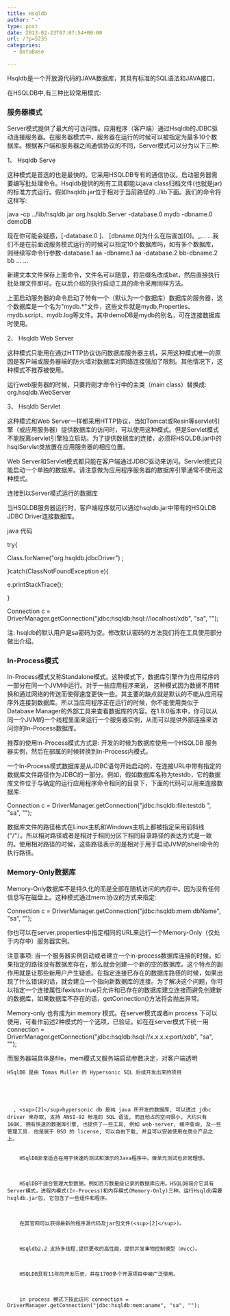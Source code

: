 ```yaml
---
title: Hsqldb
author: "-"
type: post
date: 2013-02-23T07:07:54+00:00
url: /?p=5235
categories:
  - DataBase

---
```

Hsqldb是一个开放源代码的JAVA数据库，其具有标准的SQL语法和JAVA接口，

  在HSQLDB中,有三种比较常用模式:

### 服务器模式

  Server模式提供了最大的可访问性。应用程序（客户端）通过Hsqldb的JDBC驱动连接服务器。在服务器模式中，服务器在运行的时候可以被指定为最多10个数据库。根据客户端和服务器之间通信协议的不同，Server模式可以分为以下三种: 


  1、 Hsqldb Serve


  这种模式是首选的也是最快的。它采用HSQLDB专有的通信协议。启动服务器需要编写批处理命令。Hsqldb提供的所有工具都能以java class归档文件(也就是jar)的标准方式运行。假如hsqldb.jar位于相对于当前路径的../lib下面。我们的命令将这样写: 


  java -cp ../lib/hsqldb.jar org.hsqldb.Server -database.0 mydb -dbname.0 demoDB


  现在你可能会疑惑，[-database.0 ]、 [dbname.0]为什么在后面加[0]。_... ...我们不是在前面说服务模式运行的时候可以指定10个数据库吗，如有多个数据库，则继续写命令行参数-database.1 aa -dbname.1 aa -database.2 bb-dbname.2 bb ... ...


  新建文本文件保存上面命令，文件名可以随意，将后缀名改成bat，然后直接执行批处理文件即可。在以后介绍的执行启动工具的命令采用同样方法。


  上面启动服务器的命令启动了带有一个（默认为一个数据库）数据库的服务器，这个数据库是一个名为"mydb.*"文件，这些文件就是mydb.Properties、mydb.script、mydb.log等文件。其中demoDB是mydb的别名，可在连接数据库时使用。


  2、 Hsqldb Web Server


  这种模式只能用在通过HTTP协议访问数据库服务器主机，采用这种模式唯一的原因是客户端或服务器端的防火墙对数据库对网络连接强加了限制。其他情况下，这种模式不推荐被使用。


  运行web服务器的时候，只要将刚才命令行中的主类（main class）替换成: org.hsqldb.WebServer


  3、 Hsqldb Servlet


  这种模式和Web Server一样都采用HTTP协议，当如Tomcat或Resin等servlet引擎（或应用服务器）提供数据库的访问时，可以使用这种模式。但是Servlet模式不能脱离servlet引擎独立启动。为了提供数据库的连接，必须将HSQLDB.jar中的hsqlServlet类放置在应用服务器的相应位置。


  Web Server和Servlet模式都只能在客户端通过JDBC驱动来访问。Servlet模式只能启动一个单独的数据库。请注意做为应用程序服务器的数据库引擎通常不使用这种模式。


  连接到以Server模式运行的数据库


  当HSQLDB服务器运行时，客户端程序就可以通过hsqldb.jar中带有的HSQLDB JDBC Driver连接数据库。


  java 代码


  try{


  Class.forName("org.hsqldb.jdbcDriver") ;


  }catch(ClassNotFoundException e){


  e.printStackTrace();


  }


  Connection c = DriverManager.getConnection("jdbc:hsqldb:hsql://localhost/xdb", "sa", "");


  注: hsqldb的默认用户是sa密码为空。修改默认密码的方法我们将在工具使用部分做出介绍。

### In-Process模式

  In-Process模式又称Standalone模式。这种模式下，数据库引擎作为应用程序的一部分在同一个JVM中运行。对于一些应用程序来说， 这种模式因为数据不用转换和通过网络的传送而使得速度更快一些。其主要的缺点就是默认的不能从应用程序外连接到数据库。所以当应用程序正在运行的时候，你不能使用类似于Database Manager的外部工具来查看数据库的内容。在1.8.0版本中，你可以从同一个JVM的一个线程里面来运行一个服务器实例，从而可以提供外部连接来访问你的In-Process数据库。


  推荐的使用In-Process模式方式是: 开发的时候为数据库使用一个HSQLDB 服务器实例，然后在部属的时候转换到In-Process内模式。


  一个In-Process模式数据库是从JDBC语句开始启动的，在连接URL中带有指定的数据库文件路径作为JDBC的一部分。例如，假如数据库名称为testdb，它的数据库文件位于与确定的运行应用程序命令相同的目录下，下面的代码可以用来连接数据库: 


  Connection c = DriverManager.getConnection("jdbc:hsqldb:file:testdb ", "sa", "");


  数据库文件的路径格式在Linux主机和Windows主机上都被指定采用前斜线("/"）。所以相对路径或者是相对于相同分区下相同目录路径的表达方式是一致的。使用相对路径的时候，这些路径表示的是相对于用于启动JVM的shell命令的执行路径。

### Memory-Only数据库

  Memory-Only数据库不是持久化的而是全部在随机访问的内存中。因为没有任何信息写在磁盘上。这种模式通过mem:协议的方式来指定: 


  Connection c = DriverManager.getConnection("jdbc:hsqldb:mem:dbName", "sa", "");


  你也可以在server.properties中指定相同的URL来运行一个Memory-Only（仅处于内存中）服务器实例。


  注意事项: 当一个服务器实例启动或者建立一个in-process数据库连接的时候，如果指定的路径没有数据库存在，那么就会创建一个新的空的数据库。这个特点的副作用就是让那些新用户产生疑惑。在指定连接已存在的数据库路径的时候，如果出现了什么错误的话，就会建立一个指向新数据库的连接。为了解决这个问题，你可以指定一个连接属性ifexists=true只允许和已存在的数据库建立连接而避免创建新的数据库，如果数据库不存在的话，getConnection()方法将会抛出异常。


  Memory-only 也有成为in memory 模式。在server模式或者in process 下可以使用，可看作前述2种模式的一个选项，已验证。如在在server模式下统一用 connection = DriverManager.getConnection("jdbc:hsqldb:hsql://x.x.x.x:port/xdb", "sa", "");


  而服务器端具体是file，mem模式又服务端启动参数决定，对客户端透明 
  
    HSqlDB 是由 Tomas Muller 的 Hypersonic SQL 后续开发出来的项目 
    
    
    
    
    
      , <sup>[2]</sup>hypersonic db 是纯 java 所开发的数据库, 可以透过 jdbc driver 来存取, 支持 ANSI-92 标准的 SQL 语法, 而且他占的空间很小, 大约只有 160K, 拥有快速的数据库引擎, 也提供了一些工具, 例如 web-server, 缓冲查询, 及一些管理工具. 他是属于 BSD 的 license, 可以自由下载, 并且可以安装使用在商业产品之上。 
      
      
        HSqlDB非常适合在用于快速的测试和演示的Java程序中。做单元测试也非常理想。
      
      
      
        HSqlDB不适合管理大型数据，例如百万数量级记录的数据库应用。HSQLDB简介它具有Server模式，进程内模式(In-Process)和内存模式(Memory-Only)三种。运行Hsqldb需要hsqldb.jar包, 它包含了一些组件和程序。
      
      
      
        在其官网可以获得最新的程序源代码及jar包文件(<sup>[2]</sup>)。
      
      
      
        Hsqldb2.2 支持多线程,提供更改的高性能，提供并发事物控制模型（mvcc）。
      
      
      
        HSQLDB具有11年的开发历史，并在1700多个开源项目中被广泛使用。
       
      
      
        in process 模式下按此访问 connection = DriverManager.getConnection("jdbc:hsqldb:mem:aname", "sa", "");
      